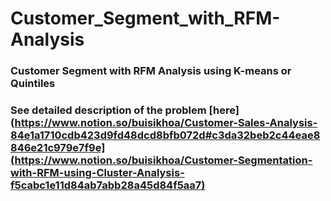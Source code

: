 # Customer_Segment_with_RFM-Analysis
### Customer Segment with RFM Analysis using K-means or Quintiles
### See detailed description of the problem [here](https://www.notion.so/buisikhoa/Customer-Sales-Analysis-84e1a1710cdb423d9fd48dcd8bfb072d#c3da32beb2c44eae8846e21c979e7f9e](https://www.notion.so/buisikhoa/Customer-Segmentation-with-RFM-using-Cluster-Analysis-f5cabc1e11d84ab7abb28a45d84f5aa7)
